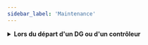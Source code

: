 ```yaml
---
sidebar_label: 'Maintenance'
---
```


<details>
<summary><strong>Lors du départ d'un DG ou d'un contrôleur</strong></summary>

Pour que les notifications continuent d'être envoyées aux bonnes personnes, vous devez mettre à jour le fichier de configuration.

1. Ouvrir le fichier `DB.xlsx` qui se trouve dans `Bibliothèque de Documents/zzz_Configuration`.
2. Aller dans l'onglet (la feuille) **"Compagnie"**.
3. Trouver le nom de votre compagnie dans la colonne ‘Nom de répertoire’.
4. Aller à la colonne ‘Dg (nom)’ ou ‘contrôleur(nom)’ et modifier le nom.
5. Aller à la colonne ‘Dg (email)’ ou ‘contrôleur (courriel)’ et modifier le courriel.
6. Enregistrer et fermer le fichier. Les modifications sont prises en compte immédiatement.

</details>